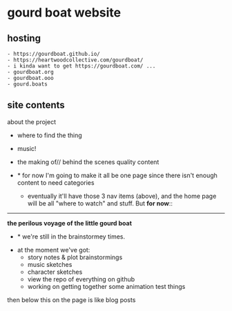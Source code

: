 # gourd boat website

## hosting
	- https://gourdboat.github.io/
	- https://heartwoodcollective.com/gourdboat/
	- i kinda want to get https://gourdboat.com/ ...
	- gourdboat.org
	- gourdboat.ooo
	- gourd.boats
	


## site contents
about the project
- where to find the thing
- music!
- the making of// behind the scenes quality content

- \* for now I'm going to make it all be one page since there isn't enough content to need categories
	- eventually it'll have those 3 nav items (above), and the home page will be all "where to watch" and stuff. But __for now__::

---

__the perilous voyage of the little gourd boat__

* \* we're still in the brainstormey times.
- at the moment we've got: 
	- story notes & plot brainstormings
	- music sketches
	- character sketches
	- view the repo of everything on github
	- working on getting together some animation test things

then below this on the page is like blog posts
